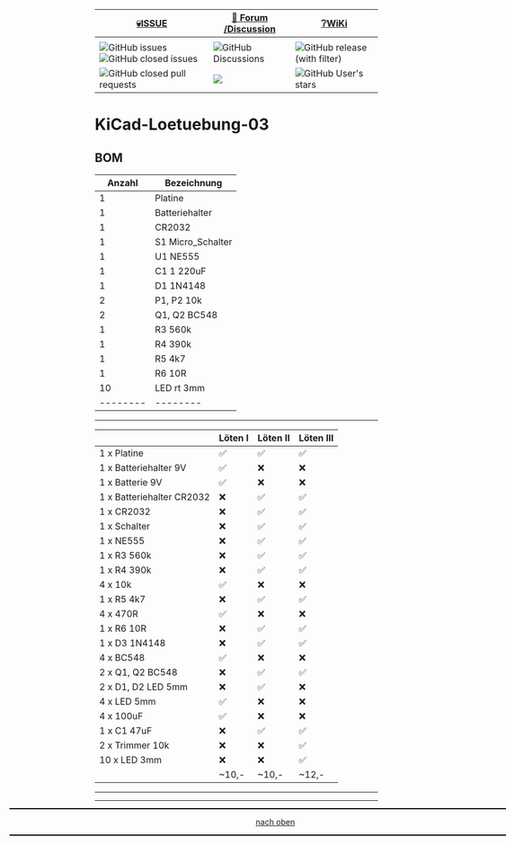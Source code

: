 <a name="oben"></a>


<div align="center">

  |[:skull:ISSUE](https://github.com/frankyhub/KiCad-Loetuebung-03/issues?q=is%3Aissue)|[:speech_balloon: Forum /Discussion](https://github.com/frankyhub/KiCad-Loetuebung-03/discussions)|[:grey_question:WiKi](https://github.com/frankyhub/KiCad-Loetuebung-03/wiki)|
|--|--|--|
| | | |
|![GitHub issues](https://img.shields.io/github/issues/frankyhub/KiCad-Loetuebung-03)![GitHub closed issues](https://img.shields.io/github/issues-closed/frankyhub/KiCad-Loetuebung-03)|![GitHub Discussions](https://img.shields.io/github/discussions/frankyhub/KiCad-Loetuebung-03)|![GitHub release (with filter)](https://img.shields.io/github/v/release/frankyhub/KiCad-Loetuebung-03)|
|![GitHub closed pull requests](https://img.shields.io/github/issues-pr-closed/finaldie/skull.svg)[](https://github.com/frankyhub/KiCad-Loetuebung-03/pulls)|[<img src="https://img.shields.io/github/license/finaldie/skull.svg">](https://github.com/frankyhub/KiCad-Loetuebung-03/blob/main/LICENSE.md)| ![GitHub User's stars](https://img.shields.io/github/stars/frankyhub)|
</div>

# KiCad-Loetuebung-03

## BOM

| Anzahl | Bezeichnung | 
| -------- | -------- | 
| 1  |  Platine	  |
|  1 | Batteriehalter	   |
| 1  | CR2032	   |
| 1  |  S1	Micro_Schalter  |
| 1  |  U1 NE555	  |
| 1  |  C1	1	220uF  |
| 1  |  D1	1N4148 |
| 2  | P1, P2 10k   |
| 2  | Q1, Q2 BC548   |
| 1  | R3 560k  |
| 1  | R4 390k   |
| 1  | R5 4k7   |
|  1 |  R6 10R   |
|  10 |  LED rt 3mm  |
| -------- | -------- | 

---


|	               |Löten I  | Löten II 	   | Löten III|
|--|--|--|--|
|1 x Platine		|:white_check_mark:|:white_check_mark:|:white_check_mark:|
|1 x Batteriehalter 9V  |:white_check_mark:|:x:|:x:|
|1 x Batterie 9V        |:white_check_mark:|:x:|:x:|
|1 x Batteriehalter CR2032 |:x:	|:white_check_mark:|:white_check_mark:|
|1 x CR2032		|:x:|:white_check_mark:|:white_check_mark:|
|1 x Schalter		|:x:|:white_check_mark:|:white_check_mark:|
|1 x NE555		|:x:|:white_check_mark:|:white_check_mark:|
|1 x R3	560k		|:x:|:white_check_mark:|:white_check_mark:|
|1 x R4	390k		|:x:|:white_check_mark:|:white_check_mark:|
|4 x 10k		|:white_check_mark:|:x:|:x:|
|1 x R5	4k7		|:x:|:white_check_mark:|:white_check_mark:|
|4 x 470R		|:white_check_mark:|:x:|:x:|
|1 x R6	10R		|:x:|:white_check_mark:|:white_check_mark:|
|1 x D3	1N4148		|:x:|:white_check_mark:|:white_check_mark:|
|4 x BC548		|:white_check_mark:|:x:|:x:|
|2 x Q1, Q2 BC548	|:x:|:white_check_mark:|:white_check_mark:|
|2 x D1, D2 LED	5mm	|:x:|:white_check_mark:|:x:|
|4 x LED 5mm		|:white_check_mark:|:x:|:x:|
|4 x 100uF		|:white_check_mark:|:x:|:x:|
|1 x C1	47uF		|:x:|:white_check_mark:|:white_check_mark:|
|2 x Trimmer 10k	|:x:|:x:|:white_check_mark:|
|10 x LED 3mm		|:x:|:x:|:white_check_mark:|
|                       |~10,-|~10,-|~12,-| 

---
<div style="position:absolute; left:2cm; ">   
<ol class="breadcrumb" style="border-top: 2px solid black;border-bottom:2px solid black; height: 45px; width: 900px;"> <p align="center"><a href="#oben">nach oben</a></p></ol>
</div>  

---

